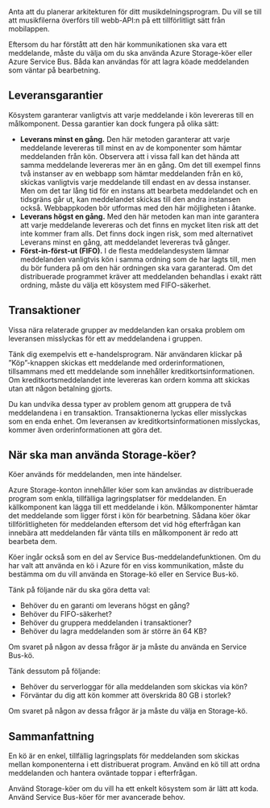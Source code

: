 Anta att du planerar arkitekturen för ditt musikdelningsprogram. Du vill se till att musikfilerna överförs till webb-API:n på ett tillförlitligt sätt från mobilappen.

Eftersom du har förstått att den här kommunikationen ska vara ett meddelande, måste du välja om du ska använda Azure Storage-köer eller Azure Service Bus. Båda kan användas för att lagra köade meddelanden som väntar på bearbetning.

## <a name="delivery-guarantees"></a>Leveransgarantier

Kösystem garanterar vanligtvis att varje meddelande i kön levereras till en målkomponent. Dessa garantier kan dock fungera på olika sätt:

- **Leverans minst en gång.** Den här metoden garanterar att varje meddelande levereras till minst en av de komponenter som hämtar meddelanden från kön. Observera att i vissa fall kan det hända att samma meddelande levereras mer än en gång. Om det till exempel finns två instanser av en webbapp som hämtar meddelanden från en kö, skickas vanligtvis varje meddelande till endast en av dessa instanser. Men om det tar lång tid för en instans att bearbeta meddelandet och en tidsgräns går ut, kan meddelandet skickas till den andra instansen också. Webbappkoden bör utformas med den här möjligheten i åtanke.
- **Leverans högst en gång.** Med den här metoden kan man inte garantera att varje meddelande levereras och det finns en mycket liten risk att det inte kommer fram alls. Det finns dock ingen risk, som med alternativet Leverans minst en gång, att meddelandet levereras två gånger.
- **Först-in-först-ut (FIFO).** I de flesta meddelandesystem lämnar meddelanden vanligtvis kön i samma ordning som de har lagts till, men du bör fundera på om den här ordningen ska vara garanterad. Om det distribuerade programmet kräver att meddelanden behandlas i exakt rätt ordning, måste du välja ett kösystem med FIFO-säkerhet.

## <a name="transactions"></a>Transaktioner

Vissa nära relaterade grupper av meddelanden kan orsaka problem om leveransen misslyckas för ett av meddelandena i gruppen.

Tänk dig exempelvis ett e-handelsprogram. När användaren klickar på ”Köp”-knappen skickas ett meddelande med orderinformationen, tillsammans med ett meddelande som innehåller kreditkortsinformationen. Om kreditkortsmeddelandet inte levereras kan ordern komma att skickas utan att någon betalning gjorts.

Du kan undvika dessa typer av problem genom att gruppera de två meddelandena i en transaktion. Transaktionerna lyckas eller misslyckas som en enda enhet. Om leveransen av kreditkortsinformationen misslyckas, kommer även orderinformationen att göra det.

## <a name="when-to-use-storage-queues"></a>När ska man använda Storage-köer?

Köer används för meddelanden, men inte händelser.

Azure Storage-konton innehåller köer som kan användas av distribuerade program som enkla, tillfälliga lagringsplatser för meddelanden. En källkomponent kan lägga till ett meddelande i kön. Målkomponenter hämtar det meddelande som ligger först i kön för bearbetning. Sådana köer ökar tillförlitligheten för meddelanden eftersom det vid hög efterfrågan kan innebära att meddelanden får vänta tills en målkomponent är redo att bearbeta dem.

Köer ingår också som en del av Service Bus-meddelandefunktionen. Om du har valt att använda en kö i Azure för en viss kommunikation, måste du bestämma om du vill använda en Storage-kö eller en Service Bus-kö.

Tänk på följande när du ska göra detta val:

- Behöver du en garanti om leverans högst en gång?
- Behöver du FIFO-säkerhet?
- Behöver du gruppera meddelanden i transaktioner?
- Behöver du lagra meddelanden som är större än 64 KB?

Om svaret på någon av dessa frågor är ja måste du använda en Service Bus-kö.

Tänk dessutom på följande:

- Behöver du serverloggar för alla meddelanden som skickas via kön?
- Förväntar du dig att kön kommer att överskrida 80 GB i storlek?

Om svaret på någon av dessa frågor är ja måste du välja en Storage-kö.

## <a name="summary"></a>Sammanfattning

En kö är en enkel, tillfällig lagringsplats för meddelanden som skickas mellan komponenterna i ett distribuerat program. Använd en kö till att ordna meddelanden och hantera oväntade toppar i efterfrågan.

Använd Storage-köer om du vill ha ett enkelt kösystem som är lätt att koda. Använd Service Bus-köer för mer avancerade behov.